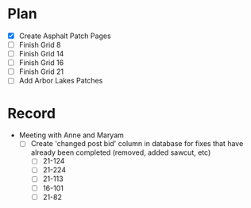# Plan
- [x] Create Asphalt Patch Pages
- [ ] Finish Grid 8
- [ ] Finish Grid 14
- [ ] Finish Grid 16
- [ ] Finish Grid 21
- [ ] Add Arbor Lakes Patches 
# Record
- Meeting with Anne and Maryam
	- [ ] Create 'changed post bid' column in database for fixes that have already been completed (removed, added sawcut, etc)
		- [ ] 21-124
		- [ ] 21-224
		- [ ] 21-113
		- [ ] 16-101
		- [ ] 21-82